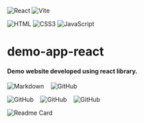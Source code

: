 ![React](https://img.shields.io/badge/-react-000?style=for-the-badge&logo=react)
![Vite](https://img.shields.io/badge/-vite-000?style=for-the-badge&logo=vite)  

![HTML](https://img.shields.io/badge/-HTML-000?style=for-the-badge&logo=html5)
![CSS3](https://img.shields.io/badge/css3-000?style=for-the-badge&logo=css3&logoColor=264de4)
![JavaScript](https://img.shields.io/badge/javascript-000?style=for-the-badge&logo=javascript)


# demo-app-react
#### Demo website developed using react library.

![Markdown](https://img.shields.io/badge/-Markdown-000?style=for-the-badge&logo=markdown)
&nbsp;&nbsp;
![GitHub](https://img.shields.io/badge/GitHub-%23181717.svg?style=for-the-badge&logo=github)

![GitHub](https://img.shields.io/github/forks/anuja-rahul/demo-app-react?style=for-the-badge&logo=github)
&nbsp;&nbsp;
![GitHub](https://img.shields.io/github/license/anuja-rahul/demo-app-react?style=for-the-badge&logo=github)
&nbsp;&nbsp;
![GitHub](https://img.shields.io/github/stars/anuja-rahul/demo-app-react?style=for-the-badge&logo=github)
&nbsp;&nbsp;

![Readme Card](https://github-readme-stats.vercel.app/api/pin/?username=anuja-rahul&repo=demo-app-react\&theme=nightowl)